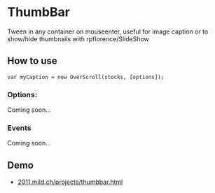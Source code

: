 ThumbBar
==========

Tween in any container on mouseenter, useful for image caption or to show/hide thumbnails with rpflorence/SlideShow

How to use
----------

	var myCaption = new OverScroll(stocks, [options]);

### Options:

Coming soon…

### Events

Coming soon…

Demo
----

* [2011.mild.ch/projects/thumbbar.html](http://2011.mild.ch/projects/thumbbar.html)
